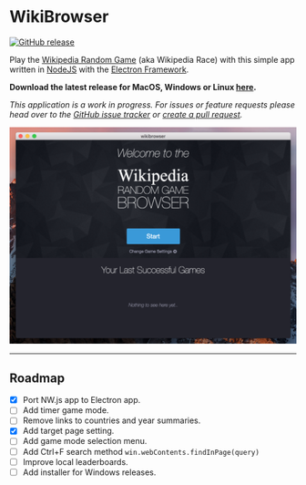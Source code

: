 # WikiBrowser
[![GitHub release](https://img.shields.io/github/release/lesander/wikibrowser.svg?style=flat-square)]()

Play the [Wikipedia Random Game](https://en.wikipedia.org/wiki/Wikipedia:Wiki_Game) (aka Wikipedia Race) with this simple app written in [NodeJS](https://nodejs.org) with the [Electron Framework](https://electron.atom.io).

**Download the latest release for MacOS, Windows or Linux [here](https://github.com/lesander/wikibrowser/releases/latest).**

*This application is a work in progress. For issues or feature requests please head over to the [GitHub issue tracker](https://github.com/lesander/wikibrowser/issues) or [create a pull request](https://github.com/lesander/wikibrowser/compare).*

![](assets/img/screenshot.png)

---

## Roadmap
- [x] Port NW.js app to Electron app.
- [ ] Add timer game mode.
- [ ] Remove links to countries and year summaries.
- [x] Add target page setting.
- [ ] Add game mode selection menu.
- [ ] Add Ctrl+F search method `win.webContents.findInPage(query)`
- [ ] Improve local leaderboards.
- [ ] Add installer for Windows releases.
